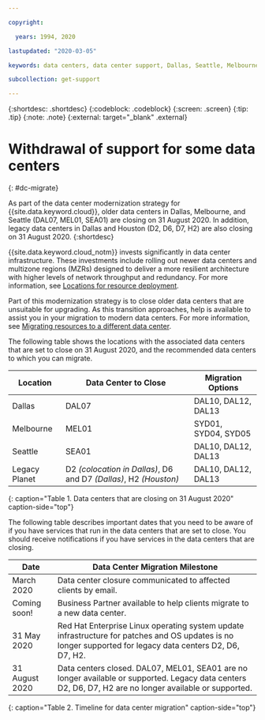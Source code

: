 ```yaml
---

copyright:

  years: 1994, 2020

lastupdated: "2020-03-05"

keywords: data centers, data center support, Dallas, Seattle, Melbourne, Houston, D2, D6, DAL07, SEA01, H2, MEL01, datacenter

subcollection: get-support

---
```


{:shortdesc: .shortdesc}
{:codeblock: .codeblock}
{:screen: .screen}
{:tip: .tip}
{:note: .note}
{:external: target="_blank" .external}

# Withdrawal of support for some data centers 
{: #dc-migrate}

As part of the data center modernization strategy for {{site.data.keyword.cloud}}, older data centers in Dallas, Melbourne, and Seattle (DAL07, MEL01, SEA01) are closing on 31 August 2020. In addition, legacy data centers in Dallas and Houston (D2, D6, D7, H2) are also closing on 31 August 2020. 
{:shortdesc}

{{site.data.keyword.cloud_notm}} invests significantly in data center infrastructure. These investments include rolling out newer data centers and multizone regions (MZRs) designed to deliver a more resilient architecture with higher levels of network throughput and redundancy. For more information, see [Locations for resource deployment](/docs/overview?topic=overview-locations).

Part of this modernization strategy is to close older data centers that are unsuitable for upgrading. As this transition approaches, help is available to assist you in your migration to modern data centers. For more information, see [Migrating resources to a different data center](/docs/resources?topic=resources-migrate-data-center).

The following table shows the locations with the associated data centers that are set to close on 31 August 2020, and the recommended data centers to which you can migrate.  

| Location      | Data Center to Close                                         |  Migration Options  |
|---------------|--------------------------------------------------------------------|---------------------------|
| Dallas        | DAL07                                                              | DAL10, DAL12, DAL13       | 
| Melbourne     | MEL01                                                              | SYD01, SYD04, SYD05       |
| Seattle       | SEA01                                                              | DAL10, DAL12, DAL13       |
| Legacy Planet | D2 *(colocation in Dallas)*, D6 and D7 *(Dallas)*, H2 *(Houston)*  | DAL10, DAL12, DAL13       |
{: caption="Table 1. Data centers that are closing on 31 August 2020" caption-side="top"}

The following table describes important dates that you need to be aware of if you have services that run in the data centers that are set to close. You should receive notifications if you have services in the data centers that are closing.

| Date           | Data Center Migration Milestone                                                                                                                                  |
|----------------|------------------------------------------------------------------------------------------------------------------------------------------------------------------|
| March 2020     | Data center closure communicated to affected clients by email.                                                                                                   |
| Coming soon!   | Business Partner available to help clients migrate to a new data center.                                                                                         |
| 31 May 2020    | Red Hat Enterprise Linux operating system update infrastructure for patches and OS updates is no longer supported for legacy data centers D2, D6, D7, H2. |
| 31 August 2020 | Data centers closed. DAL07, MEL01, SEA01 are no longer available or supported. Legacy data centers D2, D6, D7, H2 are no longer available or supported.   |
{: caption="Table 2. Timeline for data center migration" caption-side="top"}






